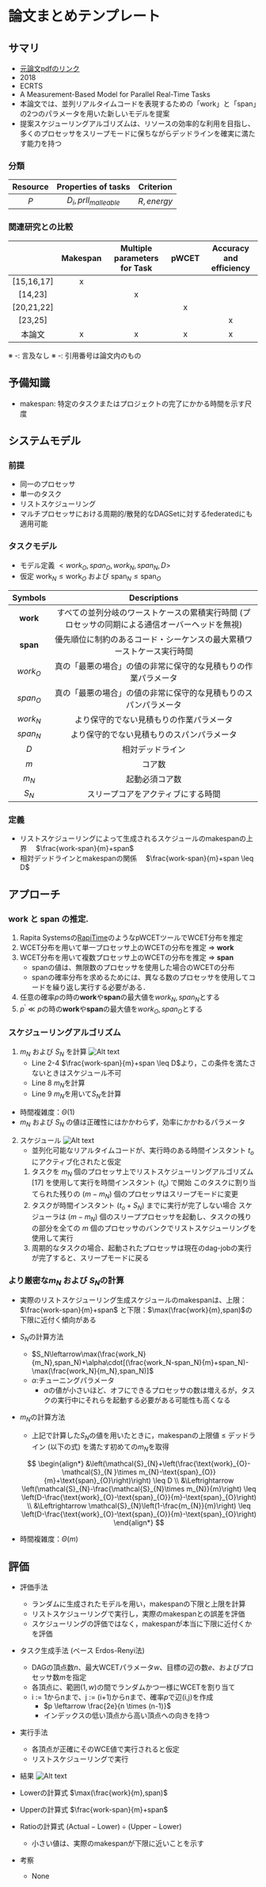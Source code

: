 <script type="text/x-mathjax-config">MathJax.Hub.Config({tex2jax:{inlineMath:[['\$','\$'],['\\(','\\)']],processEscapes:true},CommonHTML: {matchFontHeight:false}});</script>
<script type="text/javascript" async src="https://cdnjs.cloudflare.com/ajax/libs/mathjax/2.7.1/MathJax.js?config=TeX-MML-AM_CHTML"></script>

# 論文まとめテンプレート

## サマリ
- [元論文pdfのリンク](https://drops.dagstuhl.de/opus/volltexte/2018/8999/pdf/LIPIcs-ECRTS-2018-5.pdf)
- 2018
- ECRTS
- A Measurement-Based Model for Parallel Real-Time Tasks
- 本論文では、並列リアルタイムコードを表現するための「work」と「span」の2つのパラメータを用いた新しいモデルを提案
- 提案スケジューリングアルゴリズムは、リソースの効率的な利用を目指し、多くのプロセッサをスリープモードに保ちながらデッドラインを確実に満たす能力を持つ

### 分類
<!-- [スケジューリング手法の分類法](https://tier4.atlassian.net/wiki/spaces/~6422e65c57f0c028e2f72804/pages/2780268789)に従って以下の表を埋める-->

| Resource     | Properties of tasks | Criterion    |
| :----------: | :-----------------: | :----------: |
| $P$ | $D_i, prll_{malleable}$ | $R, energy$ |

### 関連研究との比較
<!-- 関連研究の章を基に以下のような比較表を作成する -->

|          | Makespan | Multiple parameters for Task | pWCET | Accuracy and efficiency |
| :------: | :---: | :---: | :-: | :---: |
| [15,16,17] |   x   |       |     |      |
| [14,23]    |       |    x   |     |       |
| [20,21,22] |     |       |x | |
| [23,25]| | | | x|
|  本論文  |   x   |   x   |  x  |   x   |

※ -: 言及なし
※ -: 引用番号は論文内のもの

## 予備知識
- makespan: 特定のタスクまたはプロジェクトの完了にかかる時間を示す尺度

## システムモデル

### 前提
- 同一のプロセッサ
- 単一のタスク
- リストスケジューリング
- マルチプロセッサにおける周期的/散発的なDAGSetに対するfederatedにも適用可能

### タスクモデル
- モデル定義
$<work_O, span_O, work_N, span_N, D>$
- 仮定
$\operatorname{work}_N\leq\operatorname{work}_{O}$ および $\operatorname{span}_N\leq\operatorname{span}_{O}$

|   Symbols    | Descriptions |
| :----------: | :----------: |
|  **work** | すべての並列分岐のワーストケースの累積実行時間 (プロセッサの同期による通信オーバーヘッドを無視) |
| **span** | 優先順位に制約のあるコード・シーケンスの最大累積ワーストケース実行時間 |
| $work_O$ | 真の「最悪の場合」の値の非常に保守的な見積もりの作業パラメータ |
| $span_O$ | 真の「最悪の場合」の値の非常に保守的な見積もりのスパンパラメータ |
| $work_N$ | より保守的でない見積もりの作業パラメータ |
| $span_N$ | より保守的でない見積もりのスパンパラメータ |
|$D$|相対デッドライン|
| $m$ | コア数 |
|$m_N$| 起動必須コア数|
|$S_N$| スリープコアをアクティブにする時間|

### 定義
- リストスケジューリングによって生成されるスケジュールのmakespanの上界
　$\frac{work-span}{m}+span$ 
- 相対デッドラインとmakespanの関係
　$\frac{work-span}{m}+span \leq D$

## アプローチ
### work と span の推定.
1. Rapita Systemsの[RapiTime](https://www.rapitasystems.com/products/rapitime)のようなpWCETツールでWCET分布を推定
2. WCET分布を用いて単一プロセッサ上のWCETの分布を推定 => **work**
3. WCET分布を用いて複数プロセッサ上のWCETの分布を推定 => **span**
    - spanの値は、無限数のプロセッサを使用した場合のWCETの分布
    - spanの確率分布を求めるためには、異なる数のプロセッサを使用してコードを繰り返し実行する必要がある．
4. 任意の確率$p$の時の**work**や**span**の最大値を$work_N, span_N$とする
5. $p^{\prime}\ll p$の時の**work**や**span**の最大値を$work_O, span_O$とする

### スケジューリングアルゴリズム
1. $m_N$ および $S_N$ を計算
![Alt text](Fig/algo1.png)
    - Line 2-4 $\frac{work-span}{m}+span \leq D$より，この条件を満たさないときはスケジュール不可
    - Line 8 $m_N$を計算
    - Line 9 $m_N$を用いて$S_N$を計算
- 時間複雑度：$\Theta(1)$
-  $m_N$ および $S_N$ の値は正確性にはかかわらず，効率にかかわるパラメータ

2. スケジュール
![Alt text](Fig/fig1.png)
    - 並列化可能なリアルタイムコードが、実行時のある時間インスタント $t_o$ にアクティブ化されたと仮定
    1. タスクを $m_N$ 個のプロセッサ上でリストスケジューリングアルゴリズム [17] を使用して実行を時間インスタント $(t_o)$ で開始
    このタスクに割り当てられた残りの $(m-m_N)$ 個のプロセッサはスリープモードに変更
    2. タスクが時間インスタント $(t_o+S_N)$ までに実行が完了しない場合
        スケジューラは $(m-m_N)$ 個のスリーププロセッサを起動し、タスクの残りの部分を全ての $m$ 個のプロセッサのバンクでリストスケジューリングを使用して実行
    3. 周期的なタスクの場合、起動されたプロセッサは現在のdag-jobの実行が完了すると、スリープモードに戻る

### より厳密な$m_N$ および $S_N$の計算
- 実際のリストスケジューリング生成スケジュールのmakespanは、上限：$\frac{work-span}{m}+span$ と下限：$\max(\frac{work}{m},span)$の下限に近付く傾向がある
- $S_N$の計算方法
  - $S_N\leftarrow\max(\frac{work_N}{m_N},span_N)+\alpha\cdot[(\frac{work_N-span_N}{m}+span_N)-\max(\frac{work_N}{m_N},span_N)]$
  - $\alpha$:チューニングパラメータ
    - $\alpha$の値が小さいほど、オフにできるプロセッサの数は増えるが，タスクの実行中にそれらを起動する必要がある可能性も高くなる
- $m_N$の計算方法
  - 上記で計算した$S_N$の値を用いたときに，makespanの上限値 $\leq$ デッドライン (以下の式) を満たす初めての$m_N$を取得
  
  $$
  \begin{align*}
  &\left(\mathcal{S}_{N}+\left(\frac{\text{work}_{O}-\mathcal{S}_{N }\times m_{N}-\text{span}_{O}}{m}+\text{span}_{O}\right)\right) \leq D \\
  &\Leftrightarrow \left(\mathcal{S}_{N}-\frac{\mathcal{S}_{N}\times m_{N}}{m}\right) \leq \left(D-\frac{\text{work}_{O}-\text{span}_{O}}{m}-\text{span}_{O}\right) \\
  &\Leftrightarrow \mathcal{S}_{N}\left(1-\frac{m_{N}}{m}\right) \leq \left(D-\frac{\text{work}_{O}-\text{span}_{O}}{m}-\text{span}_{O}\right)
  \end{align*}
  $$

- 時間複雑度：$\Theta(m)$

## 評価
- 評価手法 
  - ランダムに生成されたモデルを用い，makespanの下限と上限を計算
  - リストスケジューリングで実行し，実際のmakespanとの誤差を評価
  - スケジューリングの評価ではなく，makespanが本当に下限に近付くかを評価

- タスク生成手法 (ベース Erdos-Renyi法)
  - DAGの頂点数$n$、最大WCETパラメータ$w$、目標の辺の数$e$、およびプロセッサ数$m$を指定
  - 各頂点に、範囲$(1,w)$の間でランダムかつ一様にWCETを割り当て
  - i := 1からnまで、j := (i+1)からnまで、確率$p$で辺(i,j)を作成
    - $p \leftarrow \frac{2e}{n \times (n-1)}$
    - インデックスの低い頂点から高い頂点への向きを持つ

- 実行手法
  - 各頂点が正確にそのWCE値で実行されると仮定
  - リストスケジューリングで実行

- 結果
![Alt text](Fig/table1.png)

- Lowerの計算式 $\max(\frac{work}{m},span)$
- Upperの計算式 $\frac{work-span}{m}+span$
- Ratioの計算式 $(\text{Actual} - \text{Lower}) ÷ (\text{Upper} - \text{Lower})$
  - 小さい値は、実際のmakespanが下限に近いことを示す

- 考察
  - None